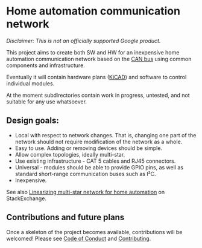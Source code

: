 # Home automation communication network

_*Disclaimer:* This is not an officially supported Google product._

This project aims to create both SW and HW for an inexpensive home automation
communication network based on the
[CAN bus](https://en.wikipedia.org/wiki/CAN_bus) using common components and
infrastructure.

Eventually it will contain hardware plans
([KiCAD](https://en.wikipedia.org/wiki/KiCad)) and software to control
individual modules.

At the moment subdirectories contain work in progress, untested, and not
suitable for any use whatsoever.

## Design goals:

* Local with respect to network changes. That is, changing one part of the
  network should not require modification of the network as a whole.
* Easy to use. Adding or removing devices should be simple.
* Allow complex topologies, ideally multi-star.
* Use existing infrastructure - CAT 5 cables and RJ45 connectors.
* Universal - modules should be able to provide GPIO pins, as well as standard
  short-range communication buses such as I²C.
* Inexpensive.

See also
[Linearizing multi-star network for home automation](https://electronics.stackexchange.com/questions/512147/linearizing-multi-star-network-for-home-automation)
on StackExchange.

## Contributions and future plans

Once a skeleton of the project becomes available, contributions will be
welcomed! Please see [Code of Conduct](docs/code-of-conduct.md) and
[Contributing](docs/contributing.md).
